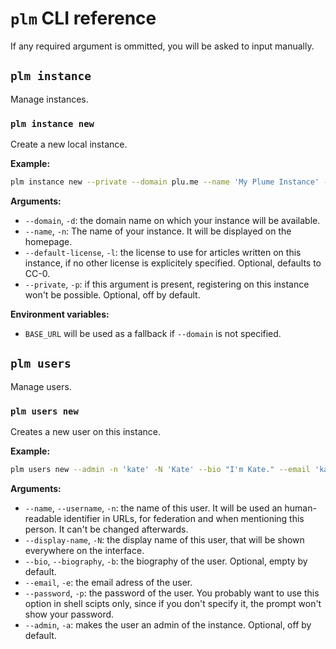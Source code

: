 # `plm` CLI reference

If any required argument is ommitted, you will be asked to input manually.

## `plm instance`

Manage instances.

### `plm instance new`

Create a new local instance.

**Example:**

```bash
plm instance new --private --domain plu.me --name 'My Plume Instance' -l 'CC-BY'
```

**Arguments:**

- `--domain`, `-d`: the domain name on which your instance will be available.
- `--name`, `-n`: The name of your instance. It will be displayed on the homepage.
- `--default-license`, `-l`: the license to use for articles written on this instance, if no other license is explicitely specified. Optional, defaults to CC-0.
- `--private`, `-p`: if this argument is present, registering on this instance won't be possible. Optional, off by default.

**Environment variables:**

- `BASE_URL` will be used as a fallback if `--domain` is not specified.

## `plm users`

Manage users.

### `plm users new`

Creates a new user on this instance.

**Example:**

```bash
plm users new --admin -n 'kate' -N 'Kate' --bio "I'm Kate." --email 'kate@plu.me'
```

**Arguments:**

- `--name`, `--username`, `-n`: the name of this user. It will be used an human-readable identifier in URLs, for federation and when mentioning this person. It can't be changed afterwards.
- `--display-name`, `-N`: the display name of this user, that will be shown everywhere on the interface.
- `--bio`, `--biography`, `-b`: the biography of the user. Optional, empty by default.
- `--email`, `-e`: the email adress of the user.
- `--password`, `-p`: the password of the user. You probably want to use this option in shell scipts only, since if you don't specify it, the prompt won't show your password.
- `--admin`, `-a`: makes the user an admin of the instance. Optional, off by default.
